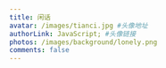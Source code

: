 ```yaml
---
title: 闲话
avatar: /images/tianci.jpg #头像地址
authorLink: JavaScript; #头像链接
photos: /images/background/lonely.png
comments: false
---
```

<span></span>
<!-- 存放说说的容器 -->
<div id="artitalk_main">

</div>
<!-- 引用 artitalk -->
<script type="text/javascript" src="https://unpkg.com/artitalk"></script>

<script>
new Artitalk({
    appId: '5H7AydmPGv5z6GjvxW088cDJ-MdYXbMMI', // Your leancloud appId
    appKey: '3OgRwXUWbmNx1WhFlSs7ek6V', // Your leancloud appKey
    atEmoji: {
        "滑稽": "https://fastly.jsdelivr.net/gh/moezx/cdn@3.1.9/img/Sakura/images/smilies/icon_huaji.gif", 
        "汗": "https://fastly.jsdelivr.net/gh/drew233/cdn/20200411023456.webp", 
        "点赞": "https://fastly.jsdelivr.net/gh/drew233/cdn/kawayi.webp", 
        "傲娇": "https://fastly.jsdelivr.net/gh/drew233/cdn/20200409103906.webp",
        "开心": "https://fastly.jsdelivr.net/gh/drew233/cdn/20200409104757.webp", 
        "扣手手": "https://fastly.jsdelivr.net/gh/drew233/cdn/20200409130304.webp",
        "仙女下凡": "https://fastly.jsdelivr.net/gh/drew233/cdn/20200409130301.webp",
        "得瑟": "https://fastly.jsdelivr.net/gh/drew233/cdn/20200409130258.webp", 
        "揉左脸": "https://fastly.jsdelivr.net/gh/drew233/cdn/20200409130254.webp",
        "揉右脸": "https://fastly.jsdelivr.net/gh/drew233/cdn/20200409130249.webp",
        "彩虹滑稽": "https://fastly.jsdelivr.net/gh/drew233/cdn/caihongtiao.webp", 
        "呆滞": "https://fastly.jsdelivr.net/gh/drew233/cdn/daizhi.webp", 
        "躲进小被子": "https://fastly.jsdelivr.net/gh/drew233/cdn/djxbz.webp", 
        "拽走小被子": "https://fastly.jsdelivr.net/gh/drew233/cdn/zzxbz.webp",
        "干": "https://fastly.jsdelivr.net/gh/drew233/cdn/gan.webp", 
        "给我也整一个": "https://fastly.jsdelivr.net/gh/drew233/cdn/gwyzyg.webp",
        "害怕": "https://fastly.jsdelivr.net/gh/drew233/cdn/hp.webp", 
        "怀疑": "https://fastly.jsdelivr.net/gh/drew233/cdn/20200412095314.webp",
        "草": "https://fastly.jsdelivr.net/gh/drew233/cdn/imgcao.webp",
        "花": "https://fastly.jsdelivr.net/gh/drew233/cdn/imghua.webp",
        "日": "https://fastly.jsdelivr.net/gh/drew233/cdn/imgri.webp",
        "叶": "https://fastly.jsdelivr.net/gh/drew233/cdn/imgye.webp", 
        "夹住": "https://fastly.jsdelivr.net/gh/drew233/cdn/kz.webp",
        "目瞪狗呆": "https://fastly.jsdelivr.net/gh/drew233/cdn/20200412095243.webp",
        "劈叉": "https://fastly.jsdelivr.net/gh/drew233/cdn/pc.webp", 
        "踢楼上屁股": "https://fastly.jsdelivr.net/gh/drew233/cdn/tlspg.webp",
        tql: "https://fastly.jsdelivr.net/gh/drew233/cdn/tql.webp",
        "无语": "https://fastly.jsdelivr.net/gh/drew233/cdn/wuyu.webp", 
        "转圈圈": "https://fastly.jsdelivr.net/gh/drew233/cdn/zqq.webp"
    },
})
</script>